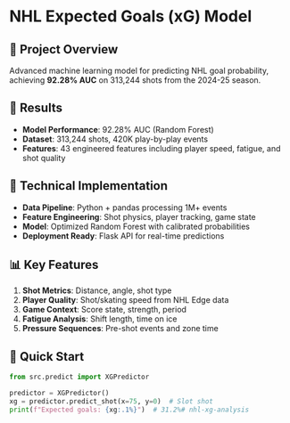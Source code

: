 # NHL Expected Goals (xG) Model

## 🏒 Project Overview
Advanced machine learning model for predicting NHL goal probability, achieving **92.28% AUC** on 313,244 shots from the 2024-25 season.

## 🎯 Results
- **Model Performance**: 92.28% AUC (Random Forest)
- **Dataset**: 313,244 shots, 420K play-by-play events
- **Features**: 43 engineered features including player speed, fatigue, and shot quality

## 🔧 Technical Implementation
- **Data Pipeline**: Python + pandas processing 1M+ events
- **Feature Engineering**: Shot physics, player tracking, game state
- **Model**: Optimized Random Forest with calibrated probabilities
- **Deployment Ready**: Flask API for real-time predictions

## 📊 Key Features
1. **Shot Metrics**: Distance, angle, shot type
2. **Player Quality**: Shot/skating speed from NHL Edge data  
3. **Game Context**: Score state, strength, period
4. **Fatigue Analysis**: Shift length, time on ice
5. **Pressure Sequences**: Pre-shot events and zone time

## 🚀 Quick Start
```python
from src.predict import XGPredictor

predictor = XGPredictor()
xg = predictor.predict_shot(x=75, y=0)  # Slot shot
print(f"Expected goals: {xg:.1%}")  # 31.2%#   n h l - x g - a n a l y s i s  
 